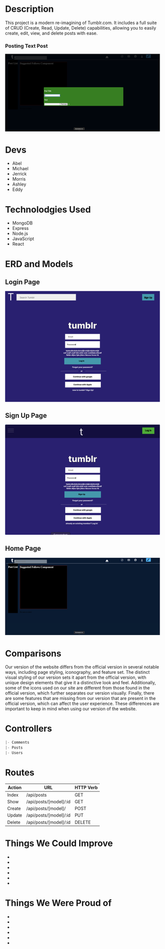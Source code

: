 # Description
This project is a modern re-imagining of Tumblr.com. It includes a full suite of CRUD (Create, Read, Update, Delete) capabilities, allowing you to easily create, edit, view, and delete posts with ease.

### Posting Text Post
![Tumblr Screenshot](./images/Screenshot%202023-01-31%20at%206.22.24%20PM.png)

# Devs
* Abel
* Michael
* Jerrick
* Morris
* Ashley
* Eddy

# Technolodgies Used
* MongoDB
* Express
* Node.js
* JavaScript
* React

# ERD and Models

## Login Page
![Tumblr Screenshot](./images/Screenshot%202023-01-25%20at%207.23.43%20PM.png)

## Sign Up Page
![Tumblr Screenshot](./images/Screenshot%202023-01-25%20at%207.32.13%20PM.png)

## Home Page
![Tumblr Screenshot](./images/Screenshot%202023-01-31%20at%206.22.03%20PM.png)

# Comparisons

Our version of the website differs from the official version in several notable ways, including page styling, iconography, and feature set. The distinct visual styling of our version sets it apart from the official version, with unique design elements that give it a distinctive look and feel. Additionally, some of the icons used on our site are different from those found in the official version, which further separates our version visually. Finally, there are some features that are missing from our version that are present in the official version, which can affect the user experience. These differences are important to keep in mind when using our version of the website.

# Controllers
```JavaScript
|- Comments
|- Posts
|- Users
```
# Routes

| Action | URL |  HTTP Verb |
|----------|----------|----------|
| Index | /api/posts | GET |
| Show | /api/posts/[model]/:id | GET |
| Create | /api/posts/[model]/ | POST |
| Update | /api/posts/[model]/:id | PUT |
| Delete | /api/posts/[model]/:id | DELETE |

# Things We Could Improve
*
*
*
*
*
*
# Things We Were Proud of
*
*
*
*
*
*